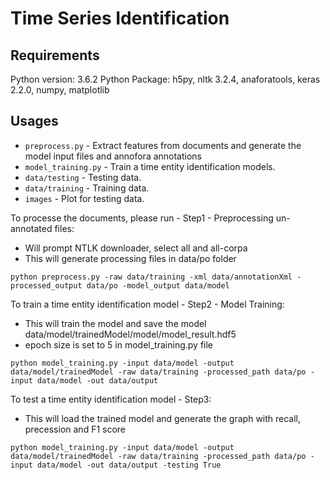 # Time Series Identification

## Requirements
Python version: 3.6.2
Python Package: h5py, nltk 3.2.4, anaforatools, keras 2.2.0, numpy, matplotlib


## Usages

* `preprocess.py` - Extract features from documents and generate the model input files and annofora annotations
* `model_training.py` - Train a time entity identification models.
* `data/testing` - Testing data.
* `data/training` - Training data.
* `images` - Plot for testing data.


To processe the documents, please run - Step1 - Preprocessing un-annotated files:
* Will prompt NTLK downloader, select all and all-corpa
* This will generate processing files in data/po folder
```
python preprocess.py -raw data/training -xml data/annotationXml -processed_output data/po -model_output data/model
```

To train a time entity identification model - Step2 - Model Training:
* This will train the model and save the model data/model/trainedModel/model/model_result.hdf5
* epoch size is set to 5 in model_training.py file
```
python model_training.py -input data/model -output data/model/trainedModel -raw data/training -processed_path data/po -input data/model -out data/output
```
To test a time entity identification model - Step3:
* This will load the trained model and generate the graph with recall, precession and F1 score
```
python model_training.py -input data/model -output data/model/trainedModel -raw data/training -processed_path data/po -input data/model -out data/output -testing True
```
